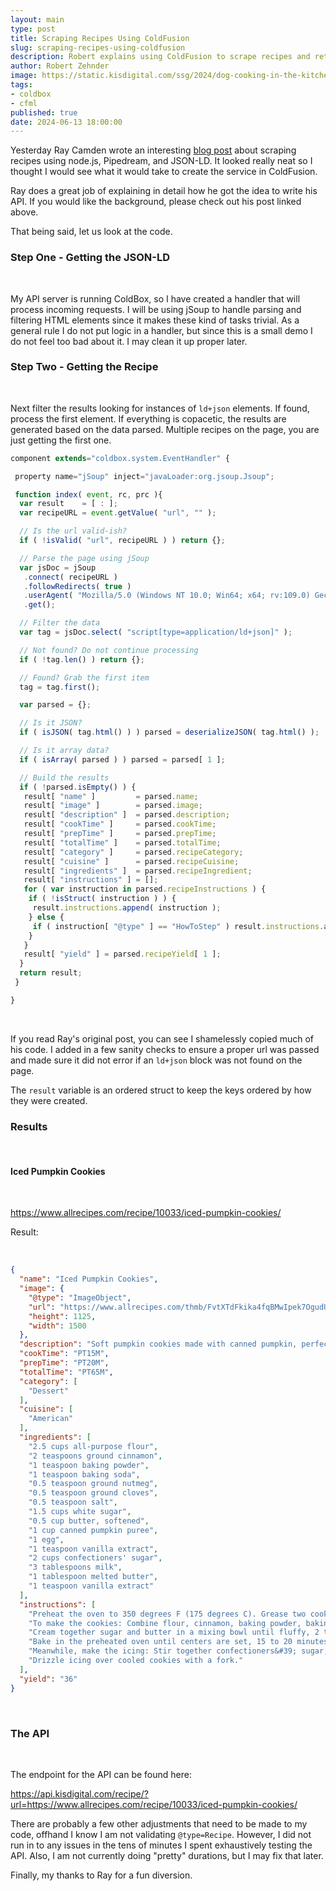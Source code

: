 ```yaml
---
layout: main
type: post
title: Scraping Recipes Using ColdFusion
slug: scraping-recipes-using-coldfusion
description: Robert explains using ColdFusion to scrape recipes and return as API data
author: Robert Zehnder
image: https://static.kisdigital.com/ssg/2024/dog-cooking-in-the-kitchen.jpg
tags: 
- coldbox
- cfml
published: true
date: 2024-06-13 18:00:00
---
```

Yesterday Ray Camden wrote an interesting [blog post](https://www.raymondcamden.com/2024/06/12/scraping-recipes-using-nodejs-pipedream-and-json-ld) about scraping recipes using node.js, Pipedream, and JSON-LD. It looked really neat so I thought I would see what it would take to create the service in ColdFusion.

Ray does a great job of explaining in detail  how he got the idea to write his API. If you would like the background, please check out his post linked above.

That being said, let us look at the code.

### Step One - Getting the JSON-LD

<br>

My API server is running ColdBox, so I have created a handler that will process incoming requests. I will be using jSoup to handle parsing and filtering HTML elements since it makes these kind of tasks trivial. As a general rule I do not put logic in a handler, but since this is a small demo I do not feel too bad about it. I may clean it up proper later.

### Step Two - Getting the Recipe

<br>

Next filter the results looking for instances of `ld+json` elements. If found, process the first element. If everything is copacetic, the results are generated based on the data parsed. Multiple recipes on the page, you are just getting the first one.

```js
component extends="coldbox.system.EventHandler" {

 property name="jSoup" inject="javaLoader:org.jsoup.Jsoup";

 function index( event, rc, prc ){
  var result    = [ : ];
  var recipeURL = event.getValue( "url", "" );

  // Is the url valid-ish?
  if ( !isValid( "url", recipeURL ) ) return {};

  // Parse the page using jSoup
  var jsDoc = jSoup
   .connect( recipeURL )
   .followRedirects( true )
   .userAgent( "Mozilla/5.0 (Windows NT 10.0; Win64; x64; rv:109.0) Gecko/20100101 Firefox/115.0" )
   .get();

  // Filter the data
  var tag = jsDoc.select( "script[type=application/ld+json]" );

  // Not found? Do not continue processing
  if ( !tag.len() ) return {};

  // Found? Grab the first item
  tag = tag.first();

  var parsed = {};

  // Is it JSON?
  if ( isJSON( tag.html() ) ) parsed = deserializeJSON( tag.html() );

  // Is it array data?
  if ( isArray( parsed ) ) parsed = parsed[ 1 ];

  // Build the results
  if ( !parsed.isEmpty() ) {
   result[ "name" ]         = parsed.name;
   result[ "image" ]        = parsed.image;
   result[ "description" ]  = parsed.description;
   result[ "cookTime" ]     = parsed.cookTime;
   result[ "prepTime" ]     = parsed.prepTime;
   result[ "totalTime" ]    = parsed.totalTime;
   result[ "category" ]     = parsed.recipeCategory;
   result[ "cuisine" ]      = parsed.recipeCuisine;
   result[ "ingredients" ]  = parsed.recipeIngredient;
   result[ "instructions" ] = [];
   for ( var instruction in parsed.recipeInstructions ) {
    if ( !isStruct( instruction ) ) {
     result.instructions.append( instruction );
    } else {
     if ( instruction[ "@type" ] == "HowToStep" ) result.instructions.append( instruction.text );
    }
   }
   result[ "yield" ] = parsed.recipeYield[ 1 ];
  }
  return result;
 }

}
```

<br>

If you read Ray's original post, you can see I shamelessly copied much of his code. I added in a few sanity checks to ensure a proper url was passed and made sure it did not error if an `ld+json` block was not found on the page.

The `result` variable is an ordered struct to keep the keys ordered by how they were created.

### Results

<br>

#### Iced Pumpkin Cookies

<br>

<https://www.allrecipes.com/recipe/10033/iced-pumpkin-cookies/>

Result:

<br>

```json
{
  "name": "Iced Pumpkin Cookies",
  "image": {
    "@type": "ImageObject",
    "url": "https://www.allrecipes.com/thmb/FvtXTdFkika4fqBMwIpek7OgudU=/1500x0/filters:no_upscale():max_bytes(150000):strip_icc()/10033iced-pumpkin-cookiesSheilaLaLondeVideo4x3-505c68b332134143961078d4165035b9.jpg",
    "height": 1125,
    "width": 1500
  },
  "description": "Soft pumpkin cookies made with canned pumpkin, perfectly spiced with cinnamon, nutmeg, and cloves, are drizzled with sweet icing for a cozy fall treat.",
  "cookTime": "PT15M",
  "prepTime": "PT20M",
  "totalTime": "PT65M",
  "category": [
    "Dessert"
  ],
  "cuisine": [
    "American"
  ],
  "ingredients": [
    "2.5 cups all-purpose flour",
    "2 teaspoons ground cinnamon",
    "1 teaspoon baking powder",
    "1 teaspoon baking soda",
    "0.5 teaspoon ground nutmeg",
    "0.5 teaspoon ground cloves",
    "0.5 teaspoon salt",
    "1.5 cups white sugar",
    "0.5 cup butter, softened",
    "1 cup canned pumpkin puree",
    "1 egg",
    "1 teaspoon vanilla extract",
    "2 cups confectioners' sugar",
    "3 tablespoons milk",
    "1 tablespoon melted butter",
    "1 teaspoon vanilla extract"
  ],
  "instructions": [
    "Preheat the oven to 350 degrees F (175 degrees C). Grease two cookie sheets.",
    "To make the cookies: Combine flour, cinnamon, baking powder, baking soda, nutmeg, cloves, and salt in a medium bowl.",
    "Cream together sugar and butter in a mixing bowl until fluffy, 2 to 3 minutes. Add pumpkin, egg, and vanilla; beat until creamy. Mix in flour mixture until combined. Drop tablespoonfuls of dough onto the prepared cookie sheets; flatten slightly.",
    "Bake in the preheated oven until centers are set, 15 to 20 minutes, switching racks halfway through. Transfer cookies to a wire rack to cool to room temperature, about 30 minutes.",
    "Meanwhile, make the icing: Stir together confectioners&#39; sugar, milk, butter, and vanilla in a bowl until smooth. Add milk as needed, to achieve drizzling consistency.",
    "Drizzle icing over cooled cookies with a fork."
  ],
  "yield": "36"
}
```

<br>

### The API

<br>

The endpoint for the API can be found here:

<https://api.kisdigital.com/recipe/?url=https://www.allrecipes.com/recipe/10033/iced-pumpkin-cookies/>

There are probably a few other adjustments that need to be made to my code, offhand I know I am not validating `@type=Recipe`. However, I did not run in to any issues in the tens of minutes I spent exhaustively testing the API. Also, I am not currently doing "pretty" durations, but I may fix that later.

Finally, my thanks to Ray for a fun diversion. 
